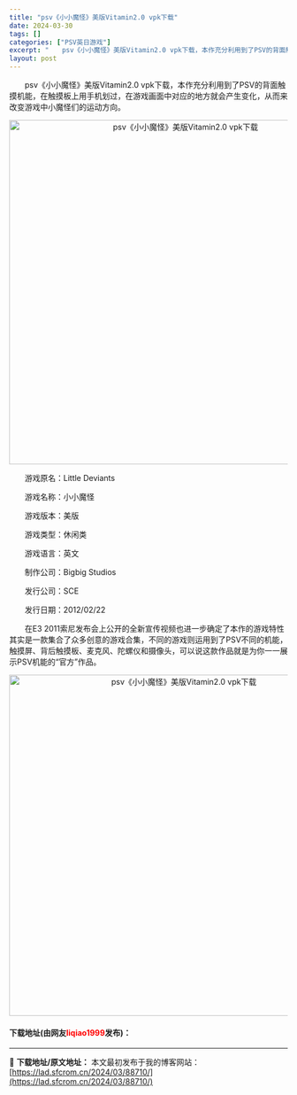 ```yaml
---
title: "psv《小小魔怪》美版Vitamin2.0 vpk下载"
date: 2024-03-30
tags: []
categories: ["PSV英日游戏"]
excerpt: "　　psv《小小魔怪》美版Vitamin2.0 vpk下载，本作充分利用到了PSV的背面触摸机能，在触摸板上用手机划过，在游戏画面中对应的地方就会产生变化，从而来改变游戏中小魔怪们的运动方向。 　　游戏原名：Little Deviants 　　游戏名称：小小魔怪 　　游戏版本：美版 　　游戏类型：休&hellip;"
layout: post
---
```


 <p>　　psv《小小魔怪》美版Vitamin2.0 vpk下载，本作充分利用到了PSV的背面触摸机能，在触摸板上用手机划过，在游戏画面中对应的地方就会产生变化，从而来改变游戏中小魔怪们的运动方向。</p> <p align="center"><img align="" border="0" src="https://lad.sfcrom.cn/wp-content/uploads/2024/03/20240330_66077b43ca970.png" width="622" alt="psv《小小魔怪》美版Vitamin2.0 vpk下载" /></p> <p>　　游戏原名：Little Deviants</p> <p>　　游戏名称：小小魔怪</p> <p>　　游戏版本：美版</p> <p>　　游戏类型：休闲类</p> <p>　　游戏语言：英文</p> <p>　　制作公司：Bigbig Studios</p> <p>　　发行公司：SCE</p> <p>　　发行日期：2012/02/22</p> <p>　　在E3 2011索尼发布会上公开的全新宣传视频也进一步确定了本作的游戏特性其实是一款集合了众多创意的游戏合集，不同的游戏则运用到了PSV不同的机能，触摸屏、背后触摸板、麦克风、陀螺仪和摄像头，可以说这款作品就是为你一一展示PSV机能的&ldquo;官方&rdquo;作品。</p> <p align="center"><img align="" border="0" src="https://lad.sfcrom.cn/wp-content/uploads/2024/03/20240330_66077b45254b5.png" width="616" alt="psv《小小魔怪》美版Vitamin2.0 vpk下载" /></p> <p><h4>下载地址(由网友<font color="red">liqiao1999</font>发布)：</h4></p> 

---
📖 **下载地址/原文地址：** 本文最初发布于我的博客网站：[https://lad.sfcrom.cn/2024/03/88710/](https://lad.sfcrom.cn/2024/03/88710/)
